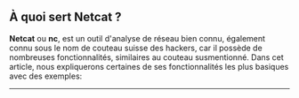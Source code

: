 ## À quoi sert Netcat ?

**Netcat** ou **nc**, est un outil d'analyse de réseau bien connu, également connu sous le nom de couteau suisse des hackers, car il possède de nombreuses fonctionnalités, similaires au couteau susmentionné. Dans cet article, nous expliquerons certaines de ses fonctionnalités les plus basiques avec des exemples:

---


